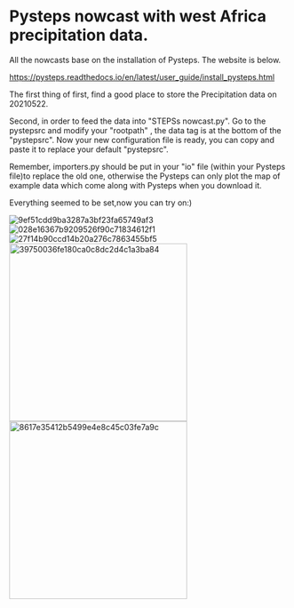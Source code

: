 # Pysteps nowcast with west Africa precipitation data.

All the nowcasts base on the installation of Pysteps. The website is below.

https://pysteps.readthedocs.io/en/latest/user_guide/install_pysteps.html

The first thing of first,  find a good place to store the Precipitation data on 20210522.

Second, in order to feed the data into "STEPSs nowcast.py". Go to the pystepsrc and modify your "rootpath" , the data tag is at the bottom of the "pystepsrc". Now your new configuration file is ready, you can copy and paste it to replace your default "pystepsrc".

Remember, importers.py should be put in your "io" file (within your Pysteps file)to replace the old one, otherwise the Pysteps can only plot the map of example data which come along with Pysteps when you download it.

Everything seemed to be set,now you can try on:)


![9ef51cdd9ba3287a3bf23fa65749af3](https://user-images.githubusercontent.com/53436149/133692999-f3da433b-e3b7-4f5a-98ce-cc7d9aaf3c81.png)
![028e16367b9209526f90c71834612f1](https://user-images.githubusercontent.com/53436149/133693023-16e18cb9-9ec3-4e58-95b5-23cc051c6c43.png)
![27f14b90ccd14b20a276c7863455bf5](https://user-images.githubusercontent.com/53436149/133693039-2b7378b6-65d5-4035-ac92-ddb6d9060b44.png)
<img width="320" alt="39750036fe180ca0c8dc2d4c1a3ba84" src="https://user-images.githubusercontent.com/53436149/133693166-80333bd7-1bc9-428c-8a53-92de377531d3.png">
<img width="320" alt="8617e35412b5499e4e8c45c03fe7a9c" src="https://user-images.githubusercontent.com/53436149/133693196-fe57f285-13ae-4969-b2f0-69f42d4d5e09.png">

